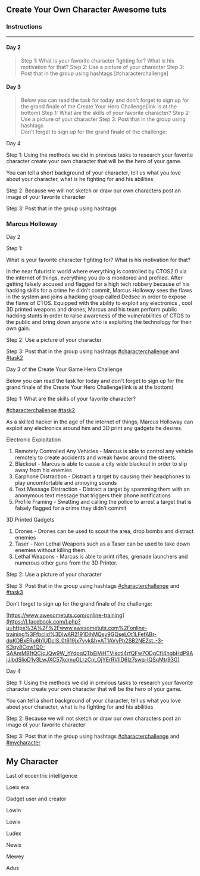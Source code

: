## Create Your Own Character Awesome tuts


### Instructions
-----
#### Day 2

> Step 1: What is your favorite character fighting for? What is his motivation for that? 
> Step 2: Use a picture of your character 
> Step 3:
> Post that in the group using hashtags  [#characterchallenge]


#### Day 3

> Below you can read the task for today and don't forget to sign up for the grand finale of the Create Your Hero Challenge(link is at the bottom) 
> Step 1: What are the skills of your favorite character?
> Step 2: Use a picture of your character
> Step 3: Post that in the group using hashtags  
> Don’t forget to sign up for the grand finale of the challenge:

Day 4

Step 1: Using the methods we did in previous tasks to research your favorite character create your own character that will be the hero of your game.

You can tell a short background of your character, tell us what you love about your character, what is he fighting for and his abilities

Step 2: Because we will not sketch or draw our own characters post an image of your favorite character

Step 3: Post that in the group using hashtags  


### Marcus Holloway

Day 2

Step 1:

What is your favorite character fighting for? What is his motivation for that?

In the near futuristic world where everything is controlled by CTOS2.0 via the internet of things, everything you do is monitored and profiled. After getting falsely accused and flagged for a high tech robbery because of his hacking skills for a crime he didn’t commit, Marcus Holloway sees the flaws in the system and joins a hacking group called Dedsec in order to expose the flaws of CTOS. Equipped with the ability to exploit any electronics , cool 3D printed weapons and drones, Marcus and his team perform public hacking stunts in order to raise awareness of the vulnerabilities of CTOS to the public and bring down anyone who is exploiting the technology for their own gain.

Step 2: Use a picture of your character

Step 3: Post that in the group using hashtags  [#characterchallenge](https://www.facebook.com/hashtag/characterchallenge?source=feed_text)  and  [#task2](https://www.facebook.com/hashtag/task2?source=feed_text)

Day 3 of the Create Your Game Hero Challenge

Below you can read the task for today and don't forget to sign up for the grand finale of the Create Your Hero Challenge(link is at the bottom)

Step 1: What are the skills of your favorite character?

[#characterchallenge](https://www.facebook.com/hashtag/characterchallenge?source=feed_text)  [#task2](https://www.facebook.com/hashtag/task2?source=feed_text)

As a skilled hacker in the age of the internet of things, Marcus Holloway can exploit any electronics around him and 3D print any gadgets he desires.

Electronic Exploitation

1.  Remotely Controlled Any Vehicles - Marcus is able to control any vehicle remotely to create accidents and wreak havoc around the streets.
2.  Blackout - Marcus is able to cause a city wide blackout in order to slip away from his enemies
3.  Earphone Distraction - Distract a target by causing their headphones to play uncomfortable and annoying sounds
4.  Text Message Distraction - Distract a target by spamming them with an anonymous text message that triggers their phone notifications
5.  Profile Framing - Swatting and calling the police to arrest a target that is falsely flagged for a crime they didn’t commit

3D Printed Gadgets

1.  Drones - Drones can be used to scout the area, drop bombs and distract enemies
2.  Taser - Non Lethal Weapons such as a Taser can be used to take down enemies without killing them.
3.  Lethal Weapons - Marcus is able to print rifles, grenade launchers and numerous other guns from the 3D Printer.

Step 2: Use a picture of your character

Step 3: Post that in the group using hashtags  [#characterchallenge](https://www.facebook.com/hashtag/characterchallenge?source=feed_text)  and  [#task3](https://www.facebook.com/hashtag/task3?source=feed_text)

Don’t forget to sign up for the grand finale of the challenge:

[https://www.awesometuts.com/online-training](https://l.facebook.com/l.php?u=https%3A%2F%2Fwww.awesometuts.com%2Fonline-training%3Ffbclid%3DIwAR2191DihMQsy9GQseLOt1LFefABr-dqKDBxERu6h1UDclS_0t619jx7vyk&h=AT1AVvPh2SB2NE2st_-3-K3qy8Cow1Q0-SAAmM81tQCjcJQw9W_hYdpqQTbEiViHTVIsctI4rfQFw7ODgCfi4hgbHdP9AjJibdSlioD1v3LwJXC57kcmuOLrzCnLOjYErRVlID6Iz7swq-IQSqMtr93G)

Day 4

Step 1: Using the methods we did in previous tasks to research your favorite character create your own character that will be the hero of your game.

You can tell a short background of your character, tell us what you love about your character, what is he fighting for and his abilities

Step 2: Because we will not sketch or draw our own characters post an image of your favorite character

Step 3: Post that in the group using hashtags  [#characterchallenge](https://www.facebook.com/hashtag/characterchallenge?source=feed_text)  and  [#mycharacter](https://www.facebook.com/hashtag/mycharacter?source=feed_text)

## My Character

Last of eccentric intelligence

Loeix era

Gadget user and creator

Lowin

Lewix

Ludex

Newix

Mewey

Adus
<!--stackedit_data:
eyJoaXN0b3J5IjpbMTc0MzQ4Nzg0Nl19
-->